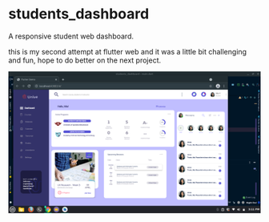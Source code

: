 # students_dashboard

A responsive student web dashboard.

this is my second attempt at flutter web and it was a little bit challenging and fun, hope to do better on the next project.


<img align="center" src="./screenshot/dashboard.png" >


